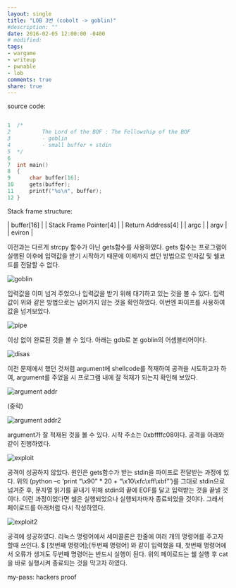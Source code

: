 ```yaml
---
layout: single
title: "LOB 3번 (cobolt -> goblin)"
#description: ""
date: 2016-02-05 12:00:00 -0400
# modified: 
tags: 
- wargame
- writeup
- pwnable
- lob
comments: true
share: true
---
```


source code:

```c

1  ﻿/*
2          The Lord of the BOF : The Fellowship of the BOF
3          - goblin
4          - small buffer + stdin
5  */
6  
7  int main()
8  {
9      char buffer[16];
10     gets(buffer);
11     printf("%s\n", buffer);
12 }

```

Stack frame structure:

| buffer[16] |
| Stack Frame Pointer[4] |
| Return Address[4] |
| argc |
| argv |
| eviron |

이전과는 다르게 strcpy 함수가 아닌 gets함수를 사용하였다. gets 함수는 프로그램이 실행된 이후에 입력값을 받기 시작하기 때문에 이제까지 썼던 방법으로 인자값 및 쉘코드를 전달할 수 없다.

![goblin]({{site.url}}{{site.baseurl}}/assets/images/2016-02-05-LOB-03/0.png)

입력값을 이미 넘겨 주었으나 입력값을 받기 위해 대기하고 있는 것을 볼 수 있다. 입력값이 위와 같은 방법으로는 넘어가지 않는 것을 확인하였다. 이번엔 파이프를 사용하여 값을 넘겨보았다.

![pipe]({{site.url}}{{site.baseurl}}/assets/images/2016-02-05-LOB-03/1.png)

이상 없이 완료된 것을 볼 수 있다. 아래는 gdb로 본 goblin의 어셈블리어이다.

![disas]({{site.url}}{{site.baseurl}}/assets/images/2016-02-05-LOB-03/2.png)

이전 문제에서 했던 것처럼 argument에 shellcode를 적재하여 공격을 시도하고자 하여, argument를 주었을 시 프로그램 내에 잘 적재가 되는지 확인해 보았다.

![argument addr]({{site.url}}{{site.baseurl}}/assets/images/2016-02-05-LOB-03/3.png)

(중략)

![argument addr2]({{site.url}}{{site.baseurl}}/assets/images/2016-02-05-LOB-03/4.png)

argument가 잘 적재된 것을 볼 수 있다. 시작 주소는 0xbffffc08이다. 공격을 아래와 같이 진행하였다.

![exploit]({{site.url}}{{site.baseurl}}/assets/images/2016-02-05-LOB-03/5.png)

공격이 성공하지 않았다. 원인은 gets함수가 받는 stdin을 파이프로 전달받는 과정에 있다. 위의 (python –c ‘print “\x90” * 20 + “\x10\xfc\xff\xbf”’)를 그대로 stdin으로 넘겨준 후, 문자열 읽기를 끝내기 위해 stdin의 끝에 EOF를 달고 입력받는 것을 끝낼 것이다. 이런 과정이었다면 쉘은 실행되었으나 실행되자마자 종료되었을 것이다. 그래서 페이로드를 아래처럼 다시 작성하였다.

![exploit2]({{site.url}}{{site.baseurl}}/assets/images/2016-02-05-LOB-03/6.png)

공격에 성공하였다. 리눅스 명령어에서 세미콜론은 한줄에 여러 개의 명령어를 주고자 할때 쓰인다. $ [첫번째 명령어];[두번째 명령어] 와 같이 입력했을 때, 첫번째 명령어에서 오류가 생겨도 두번째 명령어는 반드시 실행이 된다. 위의 페이로드는 쉘 실행 후 cat을 바로 실행시켜 종료되는 것을 막고자 하였다.


my-pass: hackers proof
